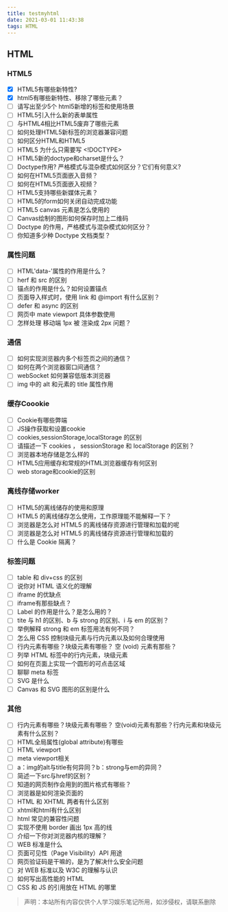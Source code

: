 ```yaml
---
title: testmyhtml
date: 2021-03-01 11:43:38
tags: HTML
---
```


## HTML
###  HTML5
- [X] HTML5有哪些新特性?
- [X] html5有哪些新特性、移除了哪些元素？
- [ ] 请写出至少5个 html5新增的标签和使用场景
- [ ] HTML5引入什么新的表单属性
- [ ] 与HTML4相比HTML5废弃了哪些元素
- [ ] 如何处理HTML5新标签的浏览器兼容问题
- [ ] 如何区分HTML和HTML5
- [ ] HTML5 为什么只需要写 <!DOCTYPE>
- [ ] HTML5新的doctype和charset是什么？
- [ ] Doctype作⽤? 严格模式与混杂模式如何区分？它们有何意义?
- [ ] 如何在HTML5页面嵌入音频？
- [ ] 如何在HTML5页面嵌入视频？
- [ ] HTML5支持哪些新媒体元素？
- [ ] HTML5的form如何关闭自动完成功能
- [ ] HTML5 canvas 元素是怎么使用的
- [ ] Canvas绘制的图形如何保存时加上二维码
- [ ] Doctype 的作用，严格模式与混杂模式如何区分？
- [ ] 你知道多少种 Doctype 文档类型？

###  属性问题
- [ ] HTML'data-'属性的作用是什么？
- [ ] herf 和 src 的区别
- [ ] 锚点的作用是什么？如何设置锚点
- [ ] 页面导入样式时，使用 link 和 @import 有什么区别？
- [ ] defer 和 async 的区别
- [ ] 网页中 mate viewport 具体参数使用
- [ ] 怎样处理 移动端 1px 被 渲染成 2px 问题？

###  通信
- [ ] 如何实现浏览器内多个标签页之间的通信？
- [ ] 如何在两个浏览器窗口间通信？
- [ ] webSocket 如何兼容低版本浏览器
- [ ] img 中的 alt 和元素的 title 属性作用

###  缓存Coookie
- [ ] Cookie有哪些弊端
- [ ] JS操作获取和设置cookie
- [ ] cookies,sessionStorage,localStorage 的区别
- [ ] 请描述⼀下 cookies ， sessionStorage 和 localStorage 的区别？
- [ ] 浏览器本地存储是怎么样的
- [ ] HTML5应用缓存和常规的HTML浏览器缓存有何区别
- [ ] web storage和cookie的区别

### 离线存储worker
- [ ] HTML5的离线储存的使用和原理
- [ ] HTML5 的离线储存怎么使⽤，⼯作原理能不能解释⼀下？
- [ ] 浏览器是怎么对 HTML5 的离线储存资源进⾏管理和加载的呢
- [ ] 浏览器是怎么对 HTML5 的离线储存资源进行管理和加载的
- [ ] 什么是 Cookie 隔离？

### 标签问题
- [ ] table 和 div+css 的区别
- [ ] 说你对 HTML 语义化的理解
- [ ] iframe 的优缺点
- [ ] iframe有那些缺点？
- [ ] Label 的作用是什么？是怎么用的？
- [ ] tite 与 h1 的区别、b 与 strong 的区别、i 与 em 的区别？
- [ ] 举例解释 strong 和 em 标签用法有何不同？
- [ ] 怎么用 CSS 控制块级元素与行内元素以及如何合理使用
- [ ] 行内元素有哪些？块级元素有哪些？ 空 (void) 元素有那些？
- [ ] 列举 HTML 标签中的行内元素，块级元素
- [ ] 如何在页面上实现一个圆形的可点击区域
- [ ] 聊聊 meta 标签
- [ ] SVG 是什么
- [ ] Canvas 和 SVG 图形的区别是什么

### 其他
- [ ] ⾏内元素有哪些？块级元素有哪些？ 空(void)元素有那些？⾏内元素和块级元素有什么区别？
- [ ] HTML全局属性(global attribute)有哪些
- [ ] HTML viewport
- [ ] meta viewport相关
- [ ] a：img的alt与title有何异同？b：strong与em的异同？
- [ ] 简述⼀下src与href的区别？
- [ ] 知道的⽹⻚制作会⽤到的图⽚格式有哪些？
- [ ] 浏览器是如何渲染页面的
- [ ] HTML 和 XHTML 两者有什么区别
- [ ] xhtml和html有什么区别
- [ ] html 常见的兼容性问题
- [ ] 实现不使用 border 画出 1px 高的线
- [ ] 介绍一下你对浏览器内核的理解？
- [ ] WEB 标准是什么
- [ ] 页面可见性（Page Visibility）API 用途
- [ ] 网页验证码是干嘛的，是为了解决什么安全问题
- [ ] 对 WEB 标准以及 W3C 的理解与认识
- [ ] 如何写出高性能的 HTML
- [ ] CSS 和 JS 的引用放在 HTML 的哪里

> 声明：本站所有内容仅供个人学习娱乐笔记所用，如涉侵权，请联系删除
